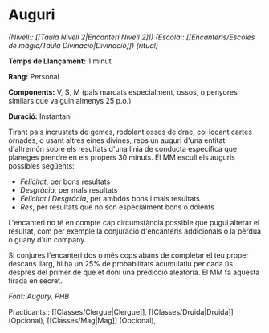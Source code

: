 # Auguri

*(Nivell:: [[Taula Nivell 2|Encanteri Nivell 2]]) (Escola:: [[Encanteris/Escoles de màgia/Taula Divinació|Divinació]]) (ritual)*

**Temps de Llançament:** 1 minut

**Rang:** Personal

**Components:** V, S, M (pals marcats especialment, ossos, o penyores similars que valguin almenys 25 p.o.)

**Duració:** Instantani

Tirant pals incrustats de gemes, rodolant ossos de drac, col·locant cartes ornades, o usant altres eines divines, reps un auguri d'una entitat d'altremón sobre els resultats d'una línia de conducta específica que planeges prendre en els propers 30 minuts. El MM escull els auguris possibles següents:

- *Felicitat*, per bons resultats
- *Desgràcia*, per mals resultats
- *Felicitat i Desgràcia*, per ambdós bons i mals resultats
- *Res*, per resultats que no son especialment bons o dolents

L'encanteri no té en compte cap circumstància possible que pugui alterar el resultat, com per exemple la conjuració d'encanteris addicionals o la pèrdua o guany d'un company.

Si conjures l'encanteri dos o més cops abans de completar el teu proper descans llarg, hi ha un 25% de probabilitats acumulatiu per cada ús després del primer de que et doni una predicció aleatòria. El MM fa aquesta tirada en secret.


*Font: Augury, PHB*



Practicants:: [[Classes/Clergue|Clergue]], [[Classes/Druida|Druida]] (Opcional), [[Classes/Mag|Mag]] (Opcional),